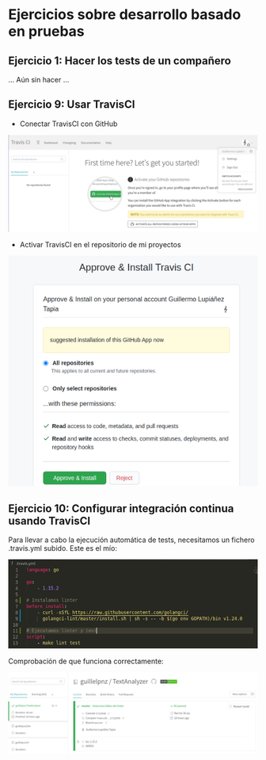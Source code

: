 # Ejercicios sobre desarrollo basado en pruebas

## Ejercicio 1: Hacer los tests de un compañero

... Aún sin hacer ...

## Ejercicio 9: Usar TravisCI

- Conectar TravisCI con GitHub

![Conectar travis a GitHub](./imagenes/connect_travis_github.png)

- Activar TravisCI en el repositorio de mi proyectos

![Activar travis en mi repositorio](./imagenes/activate_travis_repositories.png)

## Ejercicio 10: Configurar integración continua usando TravisCI

Para llevar a cabo la ejecución automática de tests, necesitamos un fichero
.travis.yml subido. Este es el mío:

![Archivo .travis.yml](./imagenes/.travis.yml.png)

Comprobación de que funciona correctamente:

![Travis funcionando](./imagenes/travis_funcionando.png)